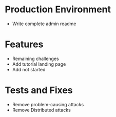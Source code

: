 # Production Environment
* Write complete admin readme

# Features
* Remaining challenges
* Add tutorial landing page
* Add not started

# Tests and Fixes
* Remove problem-causing attacks
* Remove Distributed attacks
